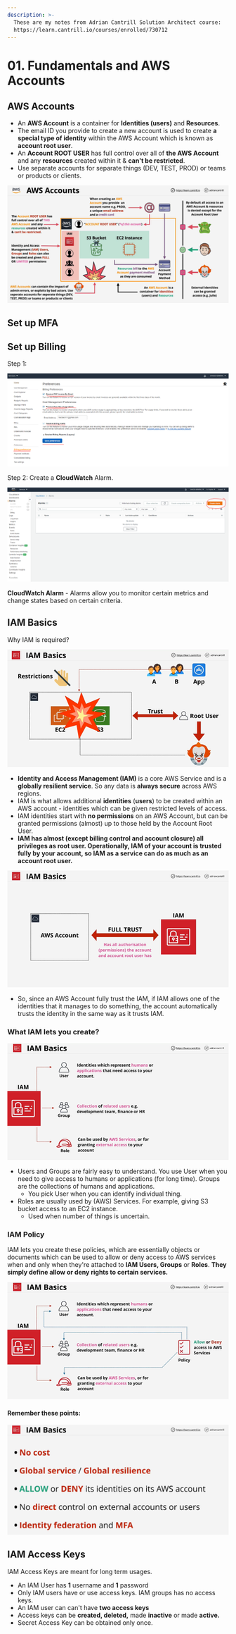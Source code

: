 ```yaml
---
description: >-
  These are my notes from Adrian Cantrill Solution Architect course:
  https://learn.cantrill.io/courses/enrolled/730712
---
```


# 01. Fundamentals and AWS Accounts

## AWS Accounts

* An **AWS Account** is a container for **Identities \(users\)** and **Resources**.
* The email ID you provide to create a new account is used to create **a special type of identity** within the AWS Account which is known as **account root user**.
* An **Account ROOT USER** has full control over all of **the AWS Account** and any **resources** created within it & **can't be restricted**. 
* Use separate accounts for separate things \(DEV, TEST, PROD\) or teams or products or clients.

![AWS Accounts](../.gitbook/assets/image%20%2825%29.png)

## Set up MFA



## Set up Billing

Step 1:

![](../.gitbook/assets/image%20%2828%29.png)

Step 2: Create a **CloudWatch** Alarm.

![](../.gitbook/assets/image%20%2826%29.png)

**CloudWatch Alarm** - Alarms allow you to monitor certain metrics and change states based on certain criteria.

## IAM Basics

Why IAM is required?

![](../.gitbook/assets/image%20%2830%29.png)

* **Identity and Access Management \(IAM\)** is a core AWS Service and is a **globally resilient service**. So any data is **always secure** across AWS regions.
* IAM is what allows additional **identities** \(**users**\) to be created within an AWS account - identities which can be given restricted levels of access.
* IAM identities start with **no permissions** on an AWS Account, but can be granted permissions \(almost\) up to those held by the Account Root User.
* **IAM has almost \(except billing control and account closure\) all privileges as root user. Operationally, IAM of your account is trusted fully by your account, so IAM as a service can do as much as an account root user.**

![](../.gitbook/assets/image%20%2836%29.png)

* So, since an AWS Account fully trust the IAM, if IAM allows one of the identities that it manages to do something, the account automatically trusts the identity in the same way as it trusts IAM. 

### What IAM lets you create?

![](../.gitbook/assets/image%20%2831%29.png)

* Users and Groups are fairly easy to understand. You use User when you need to give access to humans or applications \(for long time\). Groups are the collections of humans and applications.
  * You pick User when you can identify individual thing.
* Roles are usually used by \(AWS\) Services. For example, giving S3 bucket access to an EC2 instance.
  * Used when number of things is uncertain.

### IAM Policy

IAM lets you create these policies, which are essentially objects or documents which can be used to allow or deny access to AWS services when and only when they're attached to **IAM Users, Groups** or **Roles**. **They simply define allow or deny rights to certain services.**

![IAM Policies](../.gitbook/assets/image%20%2835%29.png)

#### Remember these points:

![Points to remember for IAM](../.gitbook/assets/image%20%2833%29.png)

## IAM Access Keys

IAM Access Keys are meant for long term usages.

* An IAM User has **1** username and **1** password
* Only IAM users have or use access keys. IAM groups has no access keys.
* An IAM user can can't have **two access keys**
* Access keys can be **created, deleted,** made **inactive** or made **active.**
* Secret Access Key can be obtained only once.


